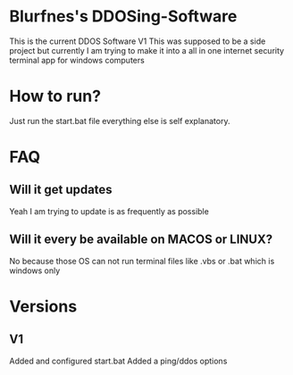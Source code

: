 # Blurfnes's DDOSing-Software
This is the current DDOS Software V1
This was supposed to be a side project but currently I am trying to 
make it into a all in one internet security terminal app for windows computers

# How to run?
Just run the start.bat file everything else is self explanatory.
# FAQ

## Will it get updates
Yeah I am trying to update is as frequently as possible
## Will it every be available on MACOS or LINUX?
No because those OS can not run terminal files like .vbs or .bat which is windows only

# Versions

## V1
Added and configured start.bat 
Added a ping/ddos options
